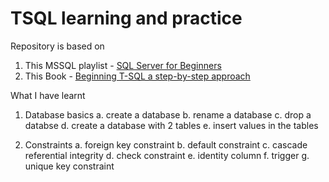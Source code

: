 # TSQL learning and practice

Repository is based on 
1. This MSSQL playlist - <a href="https://youtube.com/playlist?list=PL08903FB7ACA1C2FB">SQL Server for Beginners</a> 
2. This Book - <a href="https://libgen.is/search.php?req=beginning+t-sql+a+step-by-step+approach&open=0&res=25&view=simple&phrase=1&column=def" target="_blank">Beginning T-SQL a step-by-step approach</a>

What I have learnt 
1. Database basics
  a. create a database
  b. rename a database
  c. drop a databse 
  d. create a database with 2 tables
  e. insert values in the tables

2. Constraints
  a. foreign key constraint 
  b. default constraint
  c. cascade referential integrity
  d. check constraint
  e. identity column
  f. trigger
  g. unique key constraint
